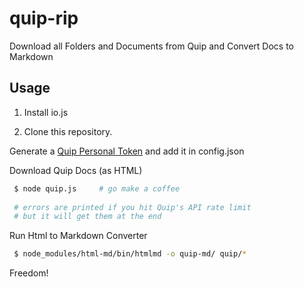 # quip-rip

Download all Folders and Documents from Quip and Convert Docs to Markdown

## Usage

1. Install io.js

2. Clone this repository.

Generate a [Quip Personal Token](https://quip.com/api/personal-token) and add it in config.json

Download Quip Docs (as HTML)

```bash
 $ node quip.js     # go make a coffee
 
 # errors are printed if you hit Quip's API rate limit
 # but it will get them at the end
```

Run Html to Markdown Converter

```bash
 $ node_modules/html-md/bin/htmlmd -o quip-md/ quip/*
```

Freedom!

